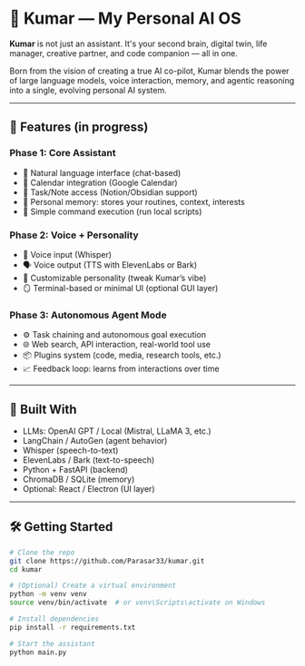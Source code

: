 # 🧠 Kumar — My Personal AI OS

**Kumar** is not just an assistant. It's your second brain, digital twin, life manager, creative partner, and code companion — all in one.

Born from the vision of creating a true AI co-pilot, Kumar blends the power of large language models, voice interaction, memory, and agentic reasoning into a single, evolving personal AI system.

---

## 🚀 Features (in progress)

### Phase 1: Core Assistant
- 💬 Natural language interface (chat-based)
- 📅 Calendar integration (Google Calendar)
- 📝 Task/Note access (Notion/Obsidian support)
- 🧠 Personal memory: stores your routines, context, interests
- 🔧 Simple command execution (run local scripts)

### Phase 2: Voice + Personality
- 🎤 Voice input (Whisper)
- 🗣️ Voice output (TTS with ElevenLabs or Bark)
- 👤 Customizable personality (tweak Kumar’s vibe)
- 🪞 Terminal-based or minimal UI (optional GUI layer)

### Phase 3: Autonomous Agent Mode
- ⚙️ Task chaining and autonomous goal execution
- 🌐 Web search, API interaction, real-world tool use
- 📦 Plugins system (code, media, research tools, etc.)
- 📈 Feedback loop: learns from interactions over time

---

## 🧱 Built With

- LLMs: OpenAI GPT / Local (Mistral, LLaMA 3, etc.)
- LangChain / AutoGen (agent behavior)
- Whisper (speech-to-text)
- ElevenLabs / Bark (text-to-speech)
- Python + FastAPI (backend)
- ChromaDB / SQLite (memory)
- Optional: React / Electron (UI layer)

---

## 🛠️ Getting Started

```bash
# Clone the repo
git clone https://github.com/Parasar33/kumar.git
cd kumar

# (Optional) Create a virtual environment
python -m venv venv
source venv/bin/activate  # or venv\Scripts\activate on Windows

# Install dependencies
pip install -r requirements.txt

# Start the assistant
python main.py
